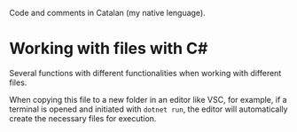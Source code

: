 Code and comments in Catalan (my native lenguage).

# Working with files with C#
Several functions with different functionalities when working with different files.

When copying this file to a new folder in an editor like VSC, for example, if a terminal is opened and initiated with ``dotnet run``, the editor will automatically create the necessary files for execution.
